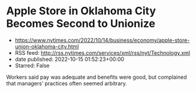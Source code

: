# Apple Store in Oklahoma City Becomes Second to Unionize
 - https://www.nytimes.com/2022/10/14/business/economy/apple-store-union-oklahoma-city.html
 - RSS feed: http://rss.nytimes.com/services/xml/rss/nyt/Technology.xml
 - date published: 2022-10-15 01:52:23+00:00
 - Starred: False

Workers said pay was adequate and benefits were good, but complained that managers’ practices often seemed arbitrary.
